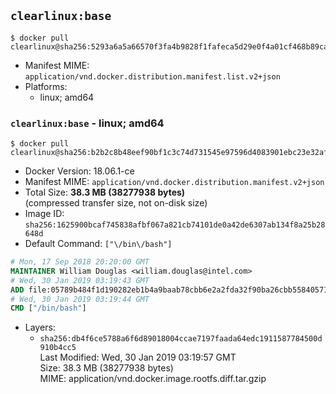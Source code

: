 ## `clearlinux:base`

```console
$ docker pull clearlinux@sha256:5293a6a5a66570f3fa4b9828f1fafeca5d29e0f4a01cf468b89cafb3d4b9490a
```

-	Manifest MIME: `application/vnd.docker.distribution.manifest.list.v2+json`
-	Platforms:
	-	linux; amd64

### `clearlinux:base` - linux; amd64

```console
$ docker pull clearlinux@sha256:b2b2c8b48eef90bf1c3c74d731545e97596d4083901ebc23e32af14b3be57f3c
```

-	Docker Version: 18.06.1-ce
-	Manifest MIME: `application/vnd.docker.distribution.manifest.v2+json`
-	Total Size: **38.3 MB (38277938 bytes)**  
	(compressed transfer size, not on-disk size)
-	Image ID: `sha256:1625900bcaf745838afbf067a821cb74101de0a42de6307ab134f8a25b28648d`
-	Default Command: `["\/bin\/bash"]`

```dockerfile
# Mon, 17 Sep 2018 20:20:00 GMT
MAINTAINER William Douglas <william.douglas@intel.com>
# Wed, 30 Jan 2019 03:19:43 GMT
ADD file:05789b484f1d190282eb1b4a9baab78cbb6e2a2fda32f90ba26cbb558405714f in / 
# Wed, 30 Jan 2019 03:19:44 GMT
CMD ["/bin/bash"]
```

-	Layers:
	-	`sha256:db4f6ce5788a6f6d89018004ccae7197faada64edc1911587784500d910b4cc5`  
		Last Modified: Wed, 30 Jan 2019 03:19:57 GMT  
		Size: 38.3 MB (38277938 bytes)  
		MIME: application/vnd.docker.image.rootfs.diff.tar.gzip
